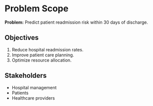 # Problem Scope

**Problem:** Predict patient readmission risk within 30 days of discharge.

## Objectives
1. Reduce hospital readmission rates.
2. Improve patient care planning.
3. Optimize resource allocation.

## Stakeholders
- Hospital management
- Patients
- Healthcare providers
